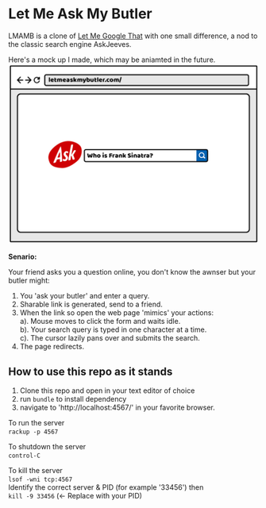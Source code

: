 # Let Me Ask My Butler

LMAMB is a clone of [Let Me Google That](http://letmegooglethat.com/) with one small difference, a nod to the classic search engine AskJeeves.

Here's a mock up I made, which may be aniamted in the future.
![A Gif](/public/images/LetMeAskMyButlerMockUpGIF100)

**Senario:**

Your friend asks you a question online, you don't know the awnser but your butler might:

1. You 'ask your butler' and enter a query.
2. Sharable link is generated, send to a friend.
3. When the link so open the web page 'mimics' your actions: <br>
a). Mouse moves to click the form and waits idle.<br>
b). Your search query is typed in one character at a time.<br>
c). The cursor lazily pans over and submits the search.
4. The page redirects.

## How to use this repo as it stands

1. Clone this repo and open in your text editor of choice
2. run `bundle` to install dependency
3. navigate to 'http://localhost:4567/' in your favorite browser.

To run the server  
`rackup -p 4567`  

To shutdown the server  
`control-C`  

To kill the server  
`lsof -wni tcp:4567`  
Identify the correct server & PID (for example '33456') then  
`kill -9 33456` (<- Replace with your PID)
